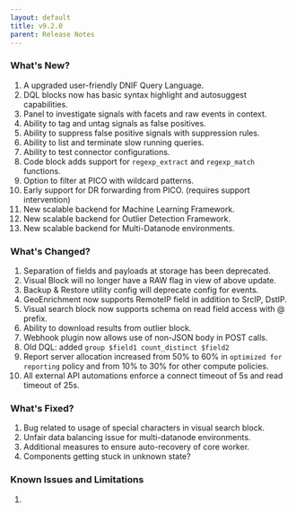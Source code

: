```yaml
---
layout: default
title: v9.2.0
parent: Release Notes
---
```


### What's New?
1. A upgraded user-friendly DNIF Query Language.
2. DQL blocks now has basic syntax highlight and autosuggest capabilities.
3. Panel to investigate signals with facets and raw events in context.
4. Ability to tag and untag signals as false positives.
5. Ability to suppress false positive signals with suppression rules.
6. Ability to list and terminate slow running queries.
7. Ability to test connector configurations.
8. Code block adds support for `regexp_extract` and `regexp_match` functions.
9. Option to filter at PICO with wildcard patterns.
10. Early support for DR forwarding from PICO. (requires support intervention)
11. New scalable backend for Machine Learning Framework.
12. New scalable backend for Outlier Detection Framework.
13. New scalable backend for Multi-Datanode environments.

### What's Changed?
1. Separation of fields and payloads at storage has been deprecated.
2. Visual Block will no longer have a RAW flag in view of above update.
3. Backup & Restore utility config will deprecate config for events.
4. GeoEnrichment now supports RemoteIP field in addition to SrcIP, DstIP.
5. Visual search block now supports schema on read field access with @ prefix.
6. Ability to download results from outlier block.
7. Webhook plugin now allows use of non-JSON body in POST calls.
8. Old DQL: added `group $field1 count_distinct $field2`
9. Report server allocation increased from 50% to 60% in `optimized for reporting` policy and from 10% to 30% for other compute policies.
10. All external API automations enforce a connect timeout of 5s and read timeout of 25s.

### What's Fixed?
1. Bug related to usage of special characters in visual search block.
2. Unfair data balancing issue for multi-datanode environments. 
3. Additional measures to ensure auto-recovery of core worker.
4. Components getting stuck in unknown state?

### Known Issues and Limitations
1. 
